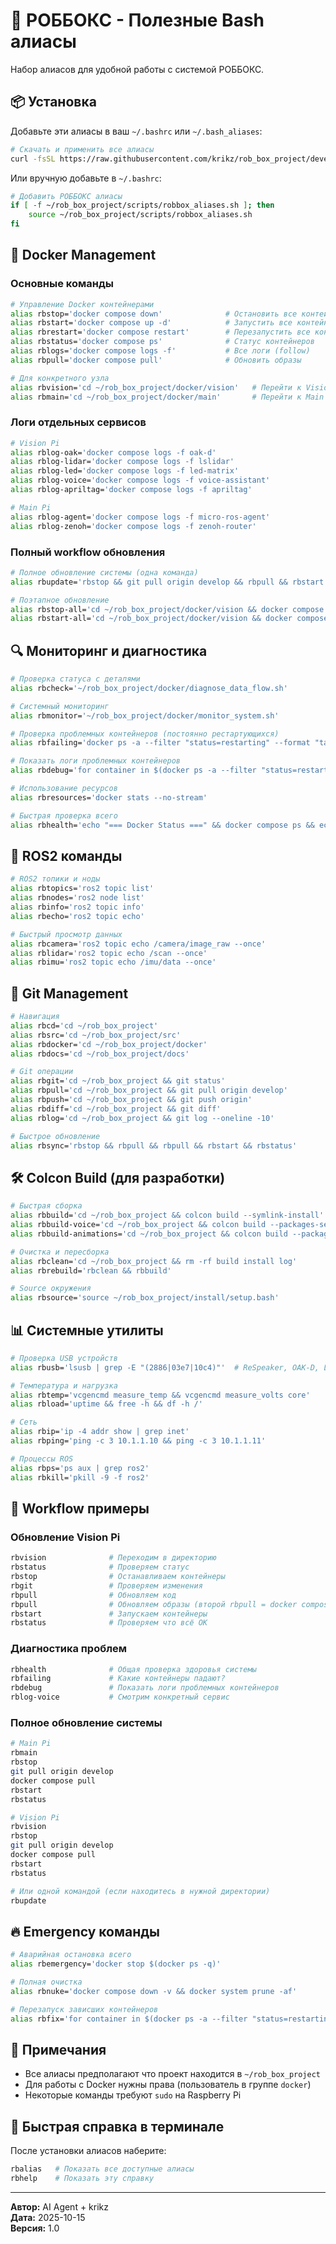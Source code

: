 # 🚀 РОББОКС - Полезные Bash алиасы

Набор алиасов для удобной работы с системой РОББОКС.

## 📦 Установка

Добавьте эти алиасы в ваш `~/.bashrc` или `~/.bash_aliases`:

```bash
# Скачать и применить все алиасы
curl -fsSL https://raw.githubusercontent.com/krikz/rob_box_project/develop/scripts/install_aliases.sh | bash
```

Или вручную добавьте в `~/.bashrc`:

```bash
# Добавить РОББОКС алиасы
if [ -f ~/rob_box_project/scripts/robbox_aliases.sh ]; then
    source ~/rob_box_project/scripts/robbox_aliases.sh
fi
```

## 🐳 Docker Management

### Основные команды

```bash
# Управление Docker контейнерами
alias rbstop='docker compose down'              # Остановить все контейнеры
alias rbstart='docker compose up -d'            # Запустить все контейнеры
alias rbrestart='docker compose restart'        # Перезапустить все контейнеры
alias rbstatus='docker compose ps'              # Статус контейнеров
alias rblogs='docker compose logs -f'           # Все логи (follow)
alias rbpull='docker compose pull'              # Обновить образы

# Для конкретного узла
alias rbvision='cd ~/rob_box_project/docker/vision'   # Перейти к Vision Pi
alias rbmain='cd ~/rob_box_project/docker/main'       # Перейти к Main Pi
```

### Логи отдельных сервисов

```bash
# Vision Pi
alias rblog-oak='docker compose logs -f oak-d'
alias rblog-lidar='docker compose logs -f lslidar'
alias rblog-led='docker compose logs -f led-matrix'
alias rblog-voice='docker compose logs -f voice-assistant'
alias rblog-apriltag='docker compose logs -f apriltag'

# Main Pi
alias rblog-agent='docker compose logs -f micro-ros-agent'
alias rblog-zenoh='docker compose logs -f zenoh-router'
```

### Полный workflow обновления

```bash
# Полное обновление системы (одна команда)
alias rbupdate='rbstop && git pull origin develop && rbpull && rbstart'

# Поэтапное обновление
alias rbstop-all='cd ~/rob_box_project/docker/vision && docker compose down && cd ~/rob_box_project/docker/main && docker compose down'
alias rbstart-all='cd ~/rob_box_project/docker/vision && docker compose up -d && cd ~/rob_box_project/docker/main && docker compose up -d'
```

## 🔍 Мониторинг и диагностика

```bash
# Проверка статуса с деталями
alias rbcheck='~/rob_box_project/docker/diagnose_data_flow.sh'

# Системный мониторинг
alias rbmonitor='~/rob_box_project/docker/monitor_system.sh'

# Проверка проблемных контейнеров (постоянно рестартующихся)
alias rbfailing='docker ps -a --filter "status=restarting" --format "table {{.Names}}\t{{.Status}}"'

# Показать логи проблемных контейнеров
alias rbdebug='for container in $(docker ps -a --filter "status=restarting" --format "{{.Names}}"); do echo "=== $container ==="; docker logs --tail 50 $container; done'

# Использование ресурсов
alias rbresources='docker stats --no-stream'

# Быстрая проверка всего
alias rbhealth='echo "=== Docker Status ===" && docker compose ps && echo "" && echo "=== Failing Containers ===" && rbfailing && echo "" && echo "=== Resource Usage ===" && docker stats --no-stream --format "table {{.Name}}\t{{.CPUPerc}}\t{{.MemUsage}}"'
```

## 📡 ROS2 команды

```bash
# ROS2 топики и ноды
alias rbtopics='ros2 topic list'
alias rbnodes='ros2 node list'
alias rbinfo='ros2 topic info'
alias rbecho='ros2 topic echo'

# Быстрый просмотр данных
alias rbcamera='ros2 topic echo /camera/image_raw --once'
alias rblidar='ros2 topic echo /scan --once'
alias rbimu='ros2 topic echo /imu/data --once'
```

## 🔧 Git Management

```bash
# Навигация
alias rbcd='cd ~/rob_box_project'
alias rbsrc='cd ~/rob_box_project/src'
alias rbdocker='cd ~/rob_box_project/docker'
alias rbdocs='cd ~/rob_box_project/docs'

# Git операции
alias rbgit='cd ~/rob_box_project && git status'
alias rbpull='cd ~/rob_box_project && git pull origin develop'
alias rbpush='cd ~/rob_box_project && git push origin'
alias rbdiff='cd ~/rob_box_project && git diff'
alias rblog='cd ~/rob_box_project && git log --oneline -10'

# Быстрое обновление
alias rbsync='rbstop && rbpull && rbpull && rbstart && rbstatus'
```

## 🛠️ Colcon Build (для разработки)

```bash
# Быстрая сборка
alias rbbuild='cd ~/rob_box_project && colcon build --symlink-install'
alias rbbuild-voice='cd ~/rob_box_project && colcon build --packages-select rob_box_voice --symlink-install'
alias rbbuild-animations='cd ~/rob_box_project && colcon build --packages-select rob_box_animations --symlink-install'

# Очистка и пересборка
alias rbclean='cd ~/rob_box_project && rm -rf build install log'
alias rbrebuild='rbclean && rbbuild'

# Source окружения
alias rbsource='source ~/rob_box_project/install/setup.bash'
```

## 📊 Системные утилиты

```bash
# Проверка USB устройств
alias rbusb='lsusb | grep -E "(2886|03e7|10c4)"'  # ReSpeaker, OAK-D, LSLidar

# Температура и нагрузка
alias rbtemp='vcgencmd measure_temp && vcgencmd measure_volts core'
alias rbload='uptime && free -h && df -h /'

# Сеть
alias rbip='ip -4 addr show | grep inet'
alias rbping='ping -c 3 10.1.1.10 && ping -c 3 10.1.1.11'

# Процессы ROS
alias rbps='ps aux | grep ros2'
alias rbkill='pkill -9 -f ros2'
```

## 🎨 Workflow примеры

### Обновление Vision Pi

```bash
rbvision              # Переходим в директорию
rbstatus              # Проверяем статус
rbstop                # Останавливаем контейнеры
rbgit                 # Проверяем изменения
rbpull                # Обновляем код
rbpull                # Обновляем образы (второй rbpull = docker compose pull)
rbstart               # Запускаем контейнеры
rbstatus              # Проверяем что всё OK
```

### Диагностика проблем

```bash
rbhealth              # Общая проверка здоровья системы
rbfailing             # Какие контейнеры падают?
rbdebug               # Показать логи проблемных контейнеров
rblog-voice           # Смотрим конкретный сервис
```

### Полное обновление системы

```bash
# Main Pi
rbmain
rbstop
git pull origin develop
docker compose pull
rbstart
rbstatus

# Vision Pi
rbvision
rbstop
git pull origin develop
docker compose pull
rbstart
rbstatus

# Или одной командой (если находитесь в нужной директории)
rbupdate
```

## 🔥 Emergency команды

```bash
# Аварийная остановка всего
alias rbemergency='docker stop $(docker ps -q)'

# Полная очистка
alias rbnuke='docker compose down -v && docker system prune -af'

# Перезапуск зависших контейнеров
alias rbfix='for container in $(docker ps -a --filter "status=restarting" --format "{{.Names}}"); do docker compose restart $container; done'
```

## 📝 Примечания

- Все алиасы предполагают что проект находится в `~/rob_box_project`
- Для работы с Docker нужны права (пользователь в группе `docker`)
- Некоторые команды требуют `sudo` на Raspberry Pi

## 🚀 Быстрая справка в терминале

После установки алиасов наберите:

```bash
rbalias   # Показать все доступные алиасы
rbhelp    # Показать эту справку
```

---

**Автор:** AI Agent + krikz  
**Дата:** 2025-10-15  
**Версия:** 1.0

